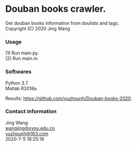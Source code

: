 # Douban books crawler. 
Get douban books information from doulists and tags.  
Copyright (C) 2020 Jing Wang  

### Usage
(1) Run main.py.  
(2) Run main.m.   

### Softwares
Python 3.7.   
Matlab R2018a.  
 
Results: https://github.com/yuzhounh/Douban-books-2020.   

### Contact information
Jing Wang  
wangjing@xynu.edu.cn  
yuzhounh@163.com  
2020-7-5 18:25:16
